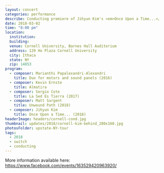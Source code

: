 ```yaml
---
layout: concert
categories: performance
describe: Conducting premiere of Jihyun Kim's <em>Once Upon a Time...</em> (2018) and Matt Sargent's <em>Unwound Path</em> (2018), [Switch~ Ensemble].
date: 2018-03-02
time: "8:00 pm"
location:
  institution:
  building:
  venue: Cornell University, Barnes Hall Auditorium
  address: 129 Ho Plaza Cornell University
  city: Ithaca
  state: NY
  zip: 14853
program:
  - composer: Marianthi Papalexandri-Alexandri
    title: Duo for motors and sound panels (2016)
  - composer: Kevin Ernste
    title: Almatira
  - composer: Sergio Cote
    title: La Sed Es Tierra (2017)
  - composer: Matt Sargent
    title: Unwound Path (2018)
  - composer: Jihyun Kim
    title: Once Upon a Time... (2018)
headerImage: headers/cornell-cond.jpg
thumbnail: updates/2018/cornell-kim-behind_280x160.jpg
photosFolder: upstate-NY-tour
tags:
  - 2018
  - switch
  - conducting
---
```


More information available here: <a href="https://www.facebook.com/events/163529420963920/" target="blank">https://www.facebook.com/events/163529420963920/ </a>

<!-- should we have a separate field for ticket sales and time -->
